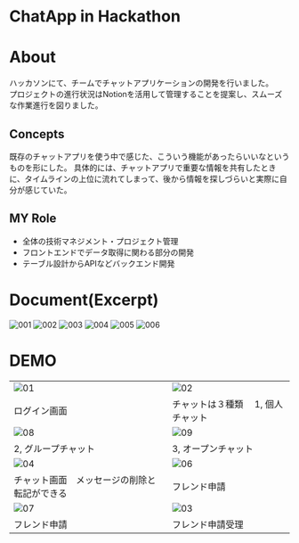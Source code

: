 # ChatApp in Hackathon

# About

ハッカソンにて、チームでチャットアプリケーションの開発を行いました。<br>
プロジェクトの進行状況はNotionを活用して管理することを提案し、スムーズな作業進行を図りました。

## Concepts
既存のチャットアプリを使う中で感じた、こういう機能があったらいいなというものを形にした。
具体的には、チャットアプリで重要な情報を共有したときに、タイムラインの上位に流れてしまって、後から情報を探しづらいと実際に自分が感じていた。

## MY Role
 - 全体の技術マネジメント・プロジェクト管理
 - フロントエンドでデータ取得に関わる部分の開発
 - テーブル設計からAPIなどバックエンド開発

# Document(Excerpt)
<img src="https://github.com/mizuki-sleeper/hackathon/assets/125140248/499e7ff1-09fe-4f2b-9501-f78fe48309ab" alt="001"/></td>
<img src="https://github.com/mizuki-sleeper/hackathon/assets/125140248/5d80aa8c-ff9f-49cd-9e1b-a1591b35f033" alt="002"/></td>
<img src="https://github.com/mizuki-sleeper/hackathon/assets/125140248/09f8b7a6-1dcd-4305-a49f-cdc100598daf" alt="003"/></td>
<img src="https://github.com/mizuki-sleeper/hackathon/assets/125140248/39857985-e449-421b-829d-5b8f72155383" alt="004"/></td>
<img src="https://github.com/mizuki-sleeper/hackathon/assets/125140248/b3dbc07e-3b75-4e4a-9c69-c2f83dcc9e63" alt="005"/></td>
<img src="https://github.com/mizuki-sleeper/hackathon/assets/125140248/26b32801-d453-4d68-8229-86004889ec62" alt="006"/></td>

# DEMO
<table>
  <tr>
    <td><img src="https://github.com/mizuki-sleeper/hackathon/assets/125140248/3a43057d-7bee-47e8-8bab-33c3b41d7e7d" alt="01"/></td>
    <td><img src="https://github.com/mizuki-sleeper/hackathon/assets/125140248/bc39a72d-6589-49bb-a94c-7007bbbabb33" alt="02"/></td>
  </tr>
  <tr>
    <td>ログイン画面</td>
    <td>チャットは３種類　 1, 個人チャット</td>
  </tr>
    <td><img src="https://github.com/mizuki-sleeper/hackathon/assets/125140248/7e068f9f-2fac-4cad-9dda-d2d48b7c3678" alt="08"/></td>
      <td><img src="https://github.com/mizuki-sleeper/hackathon/assets/125140248/3f6b2213-8c74-4c5f-8eb7-cfaf9ecef572" alt="09"/></td>
    </tr>
  <tr>
    <td>2, グループチャット</td>
    <td>3, オープンチャット</td>
  </tr>
    <td><img src="https://github.com/mizuki-sleeper/hackathon/assets/125140248/8be8ee55-ea23-49bb-8a3c-519380c0e2f5" alt="04"/></td>
    <td><img src="https://github.com/mizuki-sleeper/hackathon/assets/125140248/b60fdbf6-80ef-47b7-b517-29f2eb0c8542" alt="06"/></td>
  </tr>
  <tr>
    <td>チャット画面　メッセージの削除と転記ができる</td>
    <td>フレンド申請</td>
  </tr>
  <tr>
      <td><img src="https://github.com/mizuki-sleeper/hackathon/assets/125140248/c62723f4-b8cd-493c-9bad-f784b10b49ac" alt="07"/></td>
    <td><img src="https://github.com/mizuki-sleeper/hackathon/assets/125140248/20ba6756-510e-47a6-af6f-1db644959f7b" alt="03"/></td>
  </tr>
  <tr>
    <td>フレンド申請</td>
    <td>フレンド申請受理</td>
  </tr>
</table>
